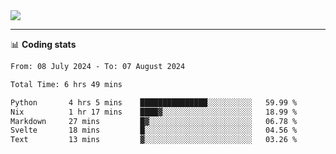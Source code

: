 <picture>
  <source
  srcset="https://github-readme-stats.vercel.app/api?username=sant0s12&show_icons=true&theme=dark"
  media="(prefers-color-scheme: dark)"
  />
  <source
  srcset="https://github-readme-stats.vercel.app/api?username=sant0s12&show_icons=true"
  media="(prefers-color-scheme: light)"
  />
  <img src="https://github-readme-stats.vercel.app/api?username=sant0s12&show_icons=true" />
</picture>

---

📊 **Coding stats**

<!--START_SECTION:waka-->

```txt
From: 08 July 2024 - To: 07 August 2024

Total Time: 6 hrs 49 mins

Python       4 hrs 5 mins    ███████████████░░░░░░░░░░   59.99 %
Nix          1 hr 17 mins    ████▓░░░░░░░░░░░░░░░░░░░░   18.99 %
Markdown     27 mins         █▓░░░░░░░░░░░░░░░░░░░░░░░   06.78 %
Svelte       18 mins         █░░░░░░░░░░░░░░░░░░░░░░░░   04.56 %
Text         13 mins         ▓░░░░░░░░░░░░░░░░░░░░░░░░   03.26 %
```

<!--END_SECTION:waka-->
